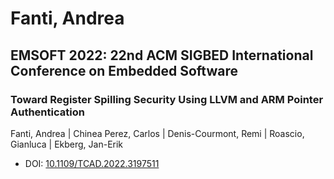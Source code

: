 # Fanti, Andrea

## EMSOFT 2022: 22nd ACM SIGBED International Conference on Embedded Software

### Toward Register Spilling Security Using LLVM and ARM Pointer Authentication
Fanti, Andrea | Chinea Perez, Carlos | Denis-Courmont, Remi | Roascio, Gianluca | Ekberg, Jan-Erik
* DOI: [10.1109/TCAD.2022.3197511](https://doi.org/10.1109/TCAD.2022.3197511)

